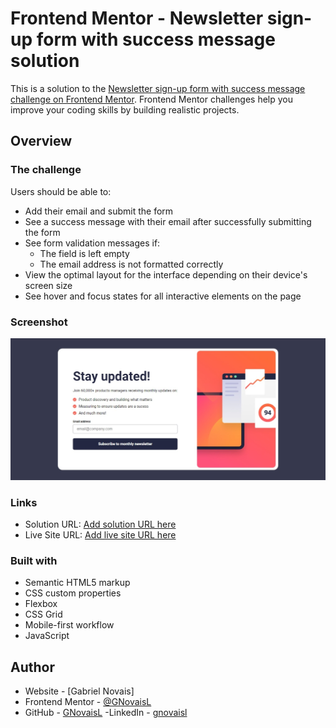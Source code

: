 # Frontend Mentor - Newsletter sign-up form with success message solution

This is a solution to the [Newsletter sign-up form with success message challenge on Frontend Mentor](https://www.frontendmentor.io/challenges/newsletter-signup-form-with-success-message-3FC1AZbNrv). Frontend Mentor challenges help you improve your coding skills by building realistic projects. 

## Overview

### The challenge

Users should be able to:

- Add their email and submit the form
- See a success message with their email after successfully submitting the form
- See form validation messages if:
  - The field is left empty
  - The email address is not formatted correctly
- View the optimal layout for the interface depending on their device's screen size
- See hover and focus states for all interactive elements on the page

### Screenshot

![Main page of the website](assets/images/screenshot.jpeg?raw=true "Main Page")

### Links

- Solution URL: [Add solution URL here](https://github.com/GNovaisL/Newsletter-sign-up)
- Live Site URL: [Add live site URL here](https://gnovaisl.github.io/Newsletter-sign-up/)

### Built with

- Semantic HTML5 markup
- CSS custom properties
- Flexbox
- CSS Grid
- Mobile-first workflow
- JavaScript

## Author

- Website - [Gabriel Novais]
- Frontend Mentor - [@GNovaisL](https://www.frontendmentor.io/profile/GNovaisL)
- GitHub - [GNovaisL](https://github.com/GNovaisL)
-LinkedIn - [gnovaisl](https://www.linkedin.com/in/gnovaisl/)
